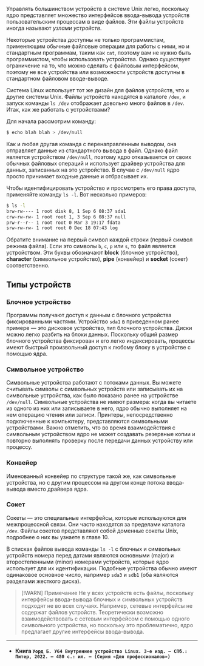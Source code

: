 Управлять большинством устройств в системе Unix легко, поскольку ядро представляет множество интерфейсов ввода-вывода устройств пользовательским процессам в виде файлов. Эти файлы устройств иногда называют *узлами устройств*.

Некоторые устройства доступны не только программистам, применяющим обычные файловые операции для работы с ними, но и стандартным программам, таким как `cat`, поэтому вам не нужно быть программистом, чтобы использовать устройства. Однако существует ограничение на то, что можно сделать с файловым интерфейсом, поэтому не все устройства или возможности устройств доступны в стандартном файловом вводе-выводе.

Система Linux использует тот же дизайн для файлов устройств, что и другие системы Unix. Файлы устройств находятся в каталоге `/dev`, и запуск команды `ls /dev` отображает довольно много файлов в `/dev`. Итак, как же работать с устройствами?

Для начала рассмотрим команду:
```bash
$ echo blah blah > /dev/null
```
Как и любая другая команда с перенаправленным выводом, она отправляет данные из стандартного вывода в файл. Однако файл является устройством `/dev/null`, поэтому ядро отказывается от своих обычных файловых операций и использует драйвер устройства для данных, записанных на это устройство. В случае с `/dev/null` ядро просто принимает входные данные и отбрасывает их.

Чтобы идентифицировать устройство и просмотреть его права доступа, применяйте команду `ls -l`. Вот несколько примеров:
```bash
$ ls -l
brw-rw---- 1 root disk 8, 1 Sep 6 08:37 sda1
crw-rw-rw- 1 root root 1, 3 Sep 6 08:37 null
prw-r--r-- 1 root root 0 Mar 3 19:17 fdata
srw-rw-rw- 1 root root 0 Dec 18 07:43 log
```
Обратите внимание на первый символ каждой строки (первый символ режима файла). Если это символы `b`, `c`, `p` или `s`, то файл является устройством. Эти буквы обозначают **block** (блочное устройство), **character** (символьное устройство), **pipe** (конвейер) и **socket** (сокет) соответственно.

## Типы устройств

### Блочное устройство
Программы получают доступ к данным с блочного устройства фиксированными частями. Устройство `sda1` в приведенном ранее примере — это дисковое устройство, тип блочного устройства. Диски можно легко разбить на блоки данных. Поскольку общий размер блочного устройства фиксирован и его легко индексировать, процессы имеют быстрый произвольный доступ к любому блоку в устройстве с помощью ядра.

### Символьное устройство
Символьные устройства работают с потоками данных. Вы можете считывать символы с символьных устройств или записывать их на символьные устройства, как было показано ранее на устройстве `/dev/null`. Символьные устройства не имеют размера: когда вы читаете из одного из них или записываете в него, ядро обычно выполняет на нем операцию чтения или записи. Принтеры, непосредственно подключенные к компьютеру, представляются символьными устройствами. Важно отметить, что во время взаимодействия с символьным устройством ядро не может создавать резервные копии и повторно выполнять проверку после передачи данных устройству или процессу.

### Конвейер
Именованный конвейер по структуре такой же, как символьные устройства, но с другим процессом на другом конце потока ввода-вывода вместо драйвера ядра.

### Сокет
Сокеты — это специальные интерфейсы, которые используются для межпроцессной связи. Они часто находятся за пределами каталога `/dev`. Файлы сокетов представляют собой доменные сокеты Unix, подробнее о них вы узнаете в главе 10.

В списках файлов вывода команды `ls -l` с блочных и символьных устройств номера перед датами являются основными (major) и второстепенными (minor) номерами устройств, которые ядро использует для их идентификации. Подобные устройства обычно имеют одинаковое основное число, например `sda3` и `sdb1` (оба являются разделами жесткого диска).

> [!WARN] Примечание
> Не у всех устройств есть файлы, поскольку интерфейсы ввода-вывода блочных и символьных устройств подходят не во всех случаях. Например, сетевые интерфейсы не содержат файлов устройств. Теоретически возможно взаимодействовать с сетевым интерфейсом с помощью одного символьного устройства, но поскольку это проблематично, ядро предлагает другие интерфейсы ввода-вывода.

---
- #### Книга  `Уорд Б. У64 Внутреннее устройство Linux. 3-е изд. — СПб.: Питер, 2022. — 480 с.: ил. — (Серия «Для профессионалов»)`